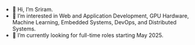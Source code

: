 - 👋 Hi, I’m Sriram.
- 👀 I’m interested in Web and Application Development, GPU Hardware, Machine Learning, Embedded Systems, DevOps, and Distributed Systems.
- 🌱 I’m currently looking for full-time roles starting May 2025.

<!---
srirams1003/srirams1003 is a ✨ special ✨ repository because its `README.md` (this file) appears on your GitHub profile.
You can click the Preview link to take a look at your changes.
--->
